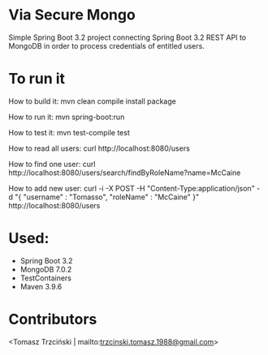 # Via Secure Mongo

Simple Spring Boot 3.2 project connecting Spring Boot 3.2 REST API to MongoDB in order to process credentials of entitled users.

# To run it
How to build it:
mvn clean compile install package

How to run it:
mvn spring-boot:run

How to test it:
mvn test-compile test

How to read all users:
curl http://localhost:8080/users

How to find one user:
curl http://localhost:8080/users/search/findByRoleName?name=McCaine

How to add new user:
curl -i -X POST -H "Content-Type:application/json" -d "{  \"username\" : \"Tomasso\",  \"roleName\" : \"McCaine\" }" http://localhost:8080/users

# Used:

- Spring Boot 3.2
- MongoDB 7.0.2
- TestContainers
- Maven 3.9.6

# Contributors

<Tomasz Trzciński | mailto:trzcinski.tomasz.1988@gmail.com>